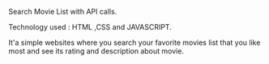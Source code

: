 Search Movie List with API calls.

Technology used : HTML ,CSS and JAVASCRIPT.

It'a simple websites where you search your favorite movies list that you like most and see its rating and description about movie.  
